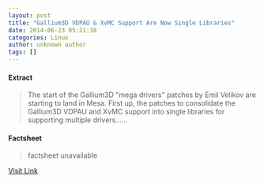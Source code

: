 ```yaml
---
layout: post
title: "Gallium3D VDPAU & XvMC Support Are Now Single Libraries"
date: 2014-06-23 05:21:18
categories: Linux
author: unknown author
tags: []
---
```



#### Extract
>The start of the Gallium3D "mega drivers" patches by Emil Velikov are starting to land in Mesa. First up, the patches to consolidate the Gallium3D VDPAU and XvMC support into single libraries for supporting multiple drivers......

#### Factsheet
>factsheet unavailable

[Visit Link](http://www.phoronix.com/vr.php?view=MTcyNzQ)


